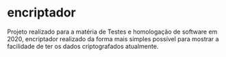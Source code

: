 # encriptador
Projeto realizado para a matéria de Testes e homologação de software em 2020, encriptador realizado da forma mais simples possível para mostrar a facilidade de ter os dados criptografados atualmente.
